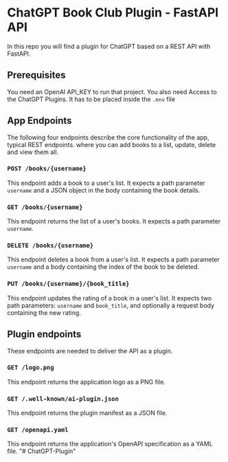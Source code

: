 # ChatGPT Book Club Plugin - FastAPI API

In this repo you will find a plugin for ChatGPT based on a REST API with FastAPI.

## Prerequisites

You need an OpenAI API_KEY to run that project. You also need Access to the ChatGPT Plugins. It has to be placed inside the `.env` file

## App Endpoints

The following four endpoints describe the core functionality of the app, typical REST endpoints. where you can add books to a list, update, delete and view them all.

### `POST /books/{username}`

This endpoint adds a book to a user's list. It expects a path parameter `username` and a JSON object in the body containing the book details.

### `GET /books/{username}`

This endpoint returns the list of a user's books. It expects a path parameter `username`.

### `DELETE /books/{username}`

This endpoint deletes a book from a user's list. It expects a path parameter `username` and a body containing the index of the book to be deleted.

### `PUT /books/{username}/{book_title}`

This endpoint updates the rating of a book in a user's list. It expects two path parameters: `username` and `book_title`, and optionally a request body containing the new rating.

## Plugin endpoints

These endpoints are needed to deliver the API as a plugin.

### `GET /logo.png`

This endpoint returns the application logo as a PNG file.

### `GET /.well-known/ai-plugin.json`

This endpoint returns the plugin manifest as a JSON file.

### `GET /openapi.yaml`

This endpoint returns the application's OpenAPI specification as a YAML file.
"# ChatGPT-Plugin"
